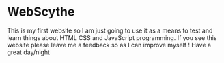 # WebScythe
This is my first website so I am just going to use it as a means to test and learn things about HTML CSS and JavaScript programming. 
If you see this website please leave me a feedback so as I can improve myself ! 
Have a great day/night
